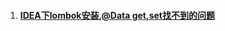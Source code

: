 1. #### [IDEA下lombok安装,@Data get,set找不到的问题](/chapter1/idea/questions/ideaxia-lombok-an-zhuang-ff0c-yi-ji-zhao-bu-dao-get-set-de-wen-ti.md)



